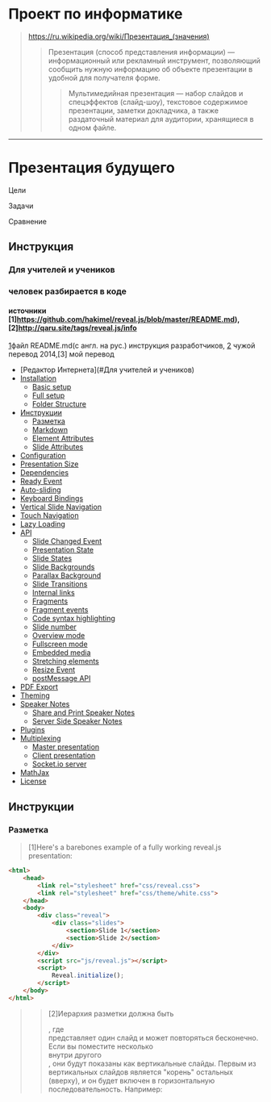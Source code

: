 #	Проект по информатике

>	https://ru.wikipedia.org/wiki/Презентация_(значения)
>>Презентация (способ представления информации) — информационный или рекламный инструмент, позволяющий сообщить нужную информацию об объекте презентации в удобной для получателя форме.
>>>Мультимедийная презентация — набор слайдов и спецэффектов (слайд-шоу), текстовое содержимое презентации, заметки докладчика, а также раздаточный материал для аудитории, хранящиеся в одном файле.
***

#	Презентация будущего	#

Цели

Задачи

Сравнение

##	Инструкция

###	Для учителей и учеников

###	человек разбирается в коде
####	источники [1]https://github.com/hakimel/reveal.js/blob/master/README.md), [2]http://qaru.site/tags/reveal.js/info
[1](https://github.com/hakimel/reveal.js/blob/master/README.md)файл README.md(с англ. на рус.) инструкция разработчиков, [2](http://qaru.site/tags/reveal.js/info) чужой перевод 2014,[3] мой перевод
- [Редактор Интернета](#Для учителей и учеников)
- [Installation](#installation)
  - [Basic setup](#basic-setup)
  - [Full setup](#full-setup)
  - [Folder Structure](#folder-structure)
- [Инструкции](#Инструкции)
  - [Разметка](#Разметка)
  - [Markdown](#markdown)
  - [Element Attributes](#element-attributes)
  - [Slide Attributes](#slide-attributes)
- [Configuration](#configuration)
- [Presentation Size](#presentation-size)
- [Dependencies](#dependencies)
- [Ready Event](#ready-event)
- [Auto-sliding](#auto-sliding)
- [Keyboard Bindings](#keyboard-bindings)
- [Vertical Slide Navigation](#vertical-slide-navigation)
- [Touch Navigation](#touch-navigation)
- [Lazy Loading](#lazy-loading)
- [API](#api)
  - [Slide Changed Event](#slide-changed-event)
  - [Presentation State](#presentation-state)
  - [Slide States](#slide-states)
  - [Slide Backgrounds](#slide-backgrounds)
  - [Parallax Background](#parallax-background)
  - [Slide Transitions](#slide-transitions)
  - [Internal links](#internal-links)
  - [Fragments](#fragments)
  - [Fragment events](#fragment-events)
  - [Code syntax highlighting](#code-syntax-highlighting)
  - [Slide number](#slide-number)
  - [Overview mode](#overview-mode)
  - [Fullscreen mode](#fullscreen-mode)
  - [Embedded media](#embedded-media)
  - [Stretching elements](#stretching-elements)
  - [Resize Event](#resize-event)
  - [postMessage API](#postmessage-api)
- [PDF Export](#pdf-export)
- [Theming](#theming)
- [Speaker Notes](#speaker-notes)
  - [Share and Print Speaker Notes](#share-and-print-speaker-notes)
  - [Server Side Speaker Notes](#server-side-speaker-notes)
- [Plugins](#plugins)
- [Multiplexing](#multiplexing)
  - [Master presentation](#master-presentation)
  - [Client presentation](#client-presentation)
  - [Socket.io server](#socketio-server)
- [MathJax](#mathjax)
- [License](#license)
## Инструкции
### Разметка
>[1]Here's a barebones example of a fully working reveal.js presentation:
```html
<html>
	<head>
		<link rel="stylesheet" href="css/reveal.css">
		<link rel="stylesheet" href="css/theme/white.css">
	</head>
	<body>
		<div class="reveal">
			<div class="slides">
				<section>Slide 1</section>
				<section>Slide 2</section>
			</div>
		</div>
		<script src="js/reveal.js"></script>
		<script>
			Reveal.initialize();
		</script>
	</body>
</html>
```
</html>

>>[2]Иерархия разметки должна быть <div class="reveal"> <div class="slides"> <section>, где <section> представляет один слайд и может повторяться бесконечно. Если вы поместите несколько <section> внутри другого <section>, они будут показаны как вертикальные слайды. Первым из вертикальных слайдов является "корень" остальных (вверху), и он будет включен в горизонтальную последовательность. Например:
>

